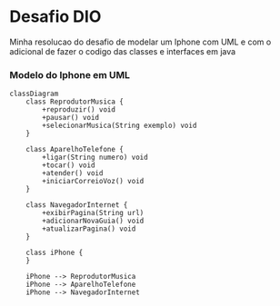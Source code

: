 # Desafio DIO

Minha resolucao do desafio de modelar um Iphone com UML e com o adicional de fazer o codigo das classes e interfaces em java

### Modelo do Iphone em UML
```mermaid
classDiagram
    class ReprodutorMusica {
        +reproduzir() void
        +pausar() void
        +selecionarMusica(String exemplo) void
    }

    class AparelhoTelefone {
        +ligar(String numero) void
        +tocar() void
        +atender() void
        +iniciarCorreioVoz() void
    }

    class NavegadorInternet {
        +exibirPagina(String url) 
        +adicionarNovaGuia() void
        +atualizarPagina() void
    }

    class iPhone {
    }

    iPhone --> ReprodutorMusica
    iPhone --> AparelhoTelefone
    iPhone --> NavegadorInternet
```

